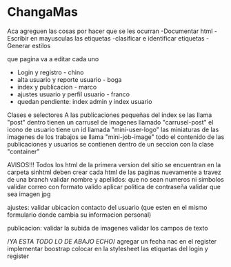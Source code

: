 # ChangaMas
Aca agreguen las cosas por hacer que se les ocurran
-Documentar html
-Escribir en mayusculas las etiquetas
-clasificar e identificar etiquetas
-Generar estilos

que pagina va a editar cada uno
- Login y registro - chino
- alta usuario y reporte usuario - boga
- index y publicacion - marco
- ajustes usuario y perfil usuario - franco
- quedan pendiente: index admin y index usuario

Clases e selectores
A las publicaciones pequeñas del index se las llama "post"
dentro tienen un carrusel de imagenes llamado "carrusel-post"
el icono de usuario tiene un id llamada "mini-user-logo"
las miniaturas de las imagenes de los trabajos se llama "mini-job-image"
todo el contenido de las publicaciones y usuarios se contienen dentro de un seccion con la clase "container"



AVISOS!!!
Todos los html de la primera version del sitio se encuentran en la carpeta sinhtml
deben crear cada html de las paginas nuevamente a travez de una branch
validar nombre y apellidos: que no sean numeros ni simbolos
validar correo con formato valido
aplicar politica de contraseña
validar que sea imagen jpg

ajustes:
validar ubicacion
contacto del usuario (que esten en el mismo formulario donde cambia su informacion personal)

publicacion:
validar la subida de imagenes
validar los campos de texto

/*YA ESTA TODO LO DE ABAJO ECHO*/
agregar un fecha nac en el register
implementar boostrap
colocar en la stylesheet las etiquetas del login y register

